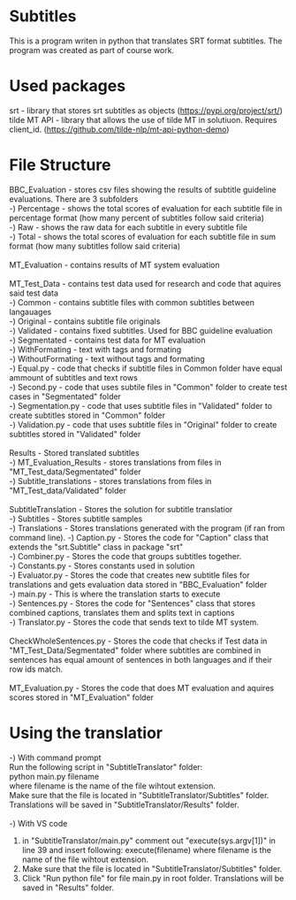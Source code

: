 # Subtitles

This is a program writen in python that translates SRT format subtitles. The program was created as part of course work.

# Used packages
srt - library that stores srt subtitles as objects (https://pypi.org/project/srt/)<br/>
tilde MT API - library that allows the use of tilde MT in solutiuon. Requires client_id. (https://github.com/tilde-nlp/mt-api-python-demo)<br/>

# File Structure
BBC_Evaluation - stores csv files showing the results of subtitle guideline evaluations. There are 3 subfolders<br/>
-) Percentage - shows the total scores of evaluation for each subtitle file in percentage format (how many percent of subtitles follow said criteria)<br/>
-) Raw - shows the raw data for each subtitle in every subtitle file<br/>
-) Total - shows the total scores of evaluation for each subtitle file in sum format (how many subtitles follow said criteria)<br/>
<br/>
MT_Evaluation - contains results of MT system evaluation<br/>
<br/>
MT_Test_Data - contains test data used for research and code that aquires said test data<br/>
-) Common - contains subtitle files with common subtitles between langauages<br/>
-) Original - contains subtitle file originals<br/>
-) Validated - contains fixed subtitles. Used for BBC guideline evaluation<br/>
-) Segmentated - contains test data for MT evaluation<br/>
  -) WithFormating - text with tags and formating<br/>
  -) WithoutFormating - text without tags and formating<br/>
-) Equal.py - code that checks if subtitle files in Common folder have equal ammount of subtitles and text rows<br/>
-) Second.py - code that uses subtile files in "Common" folder to create test cases in "Segmentated" folder<br/>
-) Segmentation.py - code that uses subtitle files in "Validated" folder to create subtitles stored in "Common" folder<br/>
-) Validation.py - code that uses subtitle files in "Original" folder to create subtitles stored in "Validated" folder<br/>
<br/>
Results - Stored translated subtitles<br/>
-) MT_Evaluation_Results - stores translations from files in "MT_Test_data/Segmentated" folder<br/>
-) Subtitle_translations - stores translations from files in "MT_Test_data/Validated" folder<br/>
<br/>
SubtitleTranslation - Stores the solution for subtitle translatior<br/>
-) Subtitles - Stores subtitle samples<br/>
-) Translations - Stores translations generated with the program (if ran from command line).
-) Caption.py - Stores the code for "Caption" class that extends the "srt.Subtitle" class in package "srt"<br/>
-) Combiner.py - Stores the code that groups subtitles together.<br/>
-) Constants.py - Stores constants used in solution<br/>
-) Evaluator.py - Stores the code that creates new subtitle files for translations and gets evaluation data stored in "BBC_Evaluation" folder<br/>
-) main.py - This is where the translation starts to execute<br/>
-) Sentences.py - Stores the code for "Sentences" class that stores combined captions, translates them and splits text in captions<br/>
-) Translator.py - Stores the code that sends text to tilde MT system.<br/>
<br/>
CheckWholeSentences.py - Stores the code that checks if Test data in "MT_Test_Data/Segmentated" folder where subtitles are combined in sentences has equal amount of sentences in both languages and if their row ids match.<br/>
<br/>
MT_Evaluation.py - Stores the code that does MT evaluation and aquires scores stored in "MT_Evaluation" folder<br/>

# Using the translatior
-) With command prompt<br/>
Run the following script in "SubtitleTranslator" folder:<br/>
python main.py filename<br/>
where filename is the name of the file wihtout extension.<br/>
Make sure that the file is located in "SubtitleTranslator/Subtitles" folder.<br/>
Translations will be saved in "SubtitleTranslator/Results" folder.<br/>
<br/>
-) With VS code<br/>
1) in "SubtitleTranslator/main.py" comment out "execute(sys.argv[1])" in line 39 and insert following: execute(filename) where filename is the name of the file wihtout extension.
2) Make sure that the file is located in "SubtitleTranslator/Subtitles" folder.
3) Click "Run python file" for file main.py in root folder. Translations will be saved in "Results" folder.


